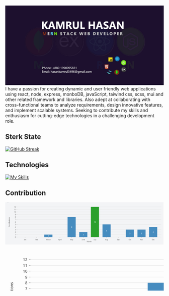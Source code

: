 [![An old rock in the desert](./assets/images/gitHubBanner.jpg "Shiprock, New Mexico by Beau Rogers")](https://www.linkedin.com/in/kamrulhasan-wd/)
I have a passion for creating dynamic and user friendly web applications using react, node, express, monboDB, javaScript, taiwind css, scss, mui and other related framework and libraries. Also adept at collaborating with cross-functional teams to analyze requirements, design innovative features, and implement scalable systems. Seeking to contribute my skills and enthusiasm for cutting-edge technologies in a challenging
development role.

## Sterk State

[![GitHub Streak](https://github-readme-streak-stats.herokuapp.com?user=kamrulhasan833&theme=radical&date_format=j%20M%5B%20Y%5D&card_width=1280)](https://git.io/streak-stats)

## Technologies

[![My Skills](https://skillicons.dev/icons?i=js,react,nodejs,express,mongodb,tailwind,firebase,bootstrap,html,css,figma,vscode)](https://skillicons.dev)

## Contribution

![An old rock in the desert](./assets/images/graph.png "Shiprock, New Mexico by Beau Rogers")

<div style="width: 100%; height: 100%;"><div style="position: relative;"><svg xmlns="http://www.w3.org/2000/svg" width="1143.328125" height="292" role="img" focusable="false"><rect width="1143.328125" height="292" fill="transparent"></rect><g transform="translate(80,30)"><g><line opacity="1" x1="0" x2="1063.328125" y1="222" y2="222" stroke="#dddddd" stroke-width="1"></line><line opacity="1" x1="0" x2="1063.328125" y1="204" y2="204" stroke="#dddddd" stroke-width="1"></line><line opacity="1" x1="0" x2="1063.328125" y1="185" y2="185" stroke="#dddddd" stroke-width="1"></line><line opacity="1" x1="0" x2="1063.328125" y1="167" y2="167" stroke="#dddddd" stroke-width="1"></line><line opacity="1" x1="0" x2="1063.328125" y1="148" y2="148" stroke="#dddddd" stroke-width="1"></line><line opacity="1" x1="0" x2="1063.328125" y1="129" y2="129" stroke="#dddddd" stroke-width="1"></line><line opacity="1" x1="0" x2="1063.328125" y1="111" y2="111" stroke="#dddddd" stroke-width="1"></line><line opacity="1" x1="0" x2="1063.328125" y1="92" y2="92" stroke="#dddddd" stroke-width="1"></line><line opacity="1" x1="0" x2="1063.328125" y1="74" y2="74" stroke="#dddddd" stroke-width="1"></line><line opacity="1" x1="0" x2="1063.328125" y1="56" y2="56" stroke="#dddddd" stroke-width="1"></line><line opacity="1" x1="0" x2="1063.328125" y1="37" y2="37" stroke="#dddddd" stroke-width="1"></line><line opacity="1" x1="0" x2="1063.328125" y1="19" y2="19" stroke="#dddddd" stroke-width="1"></line><line opacity="1" x1="0" x2="1063.328125" y1="0" y2="0" stroke="#dddddd" stroke-width="1"></line></g><g transform="translate(0,222)"><g transform="translate(59,0)" style="opacity: 1;"><line x1="0" x2="0" y1="0" y2="5" style="stroke: rgb(119, 119, 119); stroke-width: 1;"></line><text dominant-baseline="text-before-edge" text-anchor="middle" transform="translate(0,10) rotate(0)" style="font-family: &quot;Segoe UI&quot;; font-size: 12px; fill: rgb(51, 51, 51);">Jan</text></g><g transform="translate(145,0)" style="opacity: 1;"><line x1="0" x2="0" y1="0" y2="5" style="stroke: rgb(119, 119, 119); stroke-width: 1;"></line><text dominant-baseline="text-before-edge" text-anchor="middle" transform="translate(0,10) rotate(0)" style="font-family: &quot;Segoe UI&quot;; font-size: 12px; fill: rgb(51, 51, 51);">Feb</text></g><g transform="translate(231,0)" style="opacity: 1;"><line x1="0" x2="0" y1="0" y2="5" style="stroke: rgb(119, 119, 119); stroke-width: 1;"></line><text dominant-baseline="text-before-edge" text-anchor="middle" transform="translate(0,10) rotate(0)" style="font-family: &quot;Segoe UI&quot;; font-size: 12px; fill: rgb(51, 51, 51);">March</text></g><g transform="translate(317,0)" style="opacity: 1;"><line x1="0" x2="0" y1="0" y2="5" style="stroke: rgb(119, 119, 119); stroke-width: 1;"></line><text dominant-baseline="text-before-edge" text-anchor="middle" transform="translate(0,10) rotate(0)" style="font-family: &quot;Segoe UI&quot;; font-size: 12px; fill: rgb(51, 51, 51);">April</text></g><g transform="translate(403,0)" style="opacity: 1;"><line x1="0" x2="0" y1="0" y2="5" style="stroke: rgb(119, 119, 119); stroke-width: 1;"></line><text dominant-baseline="text-before-edge" text-anchor="middle" transform="translate(0,10) rotate(0)" style="font-family: &quot;Segoe UI&quot;; font-size: 12px; fill: rgb(51, 51, 51);">May</text></g><g transform="translate(489,0)" style="opacity: 1;"><line x1="0" x2="0" y1="0" y2="5" style="stroke: rgb(119, 119, 119); stroke-width: 1;"></line><text dominant-baseline="text-before-edge" text-anchor="middle" transform="translate(0,10) rotate(0)" style="font-family: &quot;Segoe UI&quot;; font-size: 12px; fill: rgb(51, 51, 51);">June</text></g><g transform="translate(575,0)" style="opacity: 1;"><line x1="0" x2="0" y1="0" y2="5" style="stroke: rgb(119, 119, 119); stroke-width: 1;"></line><text dominant-baseline="text-before-edge" text-anchor="middle" transform="translate(0,10) rotate(0)" style="font-family: &quot;Segoe UI&quot;; font-size: 12px; fill: rgb(51, 51, 51);">July</text></g><g transform="translate(661,0)" style="opacity: 1;"><line x1="0" x2="0" y1="0" y2="5" style="stroke: rgb(119, 119, 119); stroke-width: 1;"></line><text dominant-baseline="text-before-edge" text-anchor="middle" transform="translate(0,10) rotate(0)" style="font-family: &quot;Segoe UI&quot;; font-size: 12px; fill: rgb(51, 51, 51);">Aug</text></g><g transform="translate(747,0)" style="opacity: 1;"><line x1="0" x2="0" y1="0" y2="5" style="stroke: rgb(119, 119, 119); stroke-width: 1;"></line><text dominant-baseline="text-before-edge" text-anchor="middle" transform="translate(0,10) rotate(0)" style="font-family: &quot;Segoe UI&quot;; font-size: 12px; fill: rgb(51, 51, 51);">Sep</text></g><g transform="translate(833,0)" style="opacity: 1;"><line x1="0" x2="0" y1="0" y2="5" style="stroke: rgb(119, 119, 119); stroke-width: 1;"></line><text dominant-baseline="text-before-edge" text-anchor="middle" transform="translate(0,10) rotate(0)" style="font-family: &quot;Segoe UI&quot;; font-size: 12px; fill: rgb(51, 51, 51);">Oct</text></g><g transform="translate(919,0)" style="opacity: 1;"><line x1="0" x2="0" y1="0" y2="5" style="stroke: rgb(119, 119, 119); stroke-width: 1;"></line><text dominant-baseline="text-before-edge" text-anchor="middle" transform="translate(0,10) rotate(0)" style="font-family: &quot;Segoe UI&quot;; font-size: 12px; fill: rgb(51, 51, 51);">Nov</text></g><g transform="translate(1005,0)" style="opacity: 1;"><line x1="0" x2="0" y1="0" y2="5" style="stroke: rgb(119, 119, 119); stroke-width: 1;"></line><text dominant-baseline="text-before-edge" text-anchor="middle" transform="translate(0,10) rotate(0)" style="font-family: &quot;Segoe UI&quot;; font-size: 12px; fill: rgb(51, 51, 51);">Dec</text></g><line x1="0" x2="1063.328125" y1="0" y2="0" style="stroke: transparent; stroke-width: 1;"></line><text transform="translate(531.6640625, 32) rotate(0)" text-anchor="middle" style="dominant-baseline: central; font-size: 12px; font-family: &quot;Segoe UI&quot;; fill: rgb(51, 51, 51);">Month</text></g><g transform="translate(0,0)"><g transform="translate(0,222)" style="opacity: 1;"><line x1="0" x2="-5" y1="0" y2="0" style="stroke: rgb(119, 119, 119); stroke-width: 1;"></line><text dominant-baseline="central" text-anchor="end" transform="translate(-10,0) rotate(0)" style="font-family: &quot;Segoe UI&quot;; font-size: 12px; fill: rgb(51, 51, 51);">0</text></g><g transform="translate(0,204)" style="opacity: 1;"><line x1="0" x2="-5" y1="0" y2="0" style="stroke: rgb(119, 119, 119); stroke-width: 1;"></line><text dominant-baseline="central" text-anchor="end" transform="translate(-10,0) rotate(0)" style="font-family: &quot;Segoe UI&quot;; font-size: 12px; fill: rgb(51, 51, 51);">1</text></g><g transform="translate(0,185)" style="opacity: 1;"><line x1="0" x2="-5" y1="0" y2="0" style="stroke: rgb(119, 119, 119); stroke-width: 1;"></line><text dominant-baseline="central" text-anchor="end" transform="translate(-10,0) rotate(0)" style="font-family: &quot;Segoe UI&quot;; font-size: 12px; fill: rgb(51, 51, 51);">2</text></g><g transform="translate(0,167)" style="opacity: 1;"><line x1="0" x2="-5" y1="0" y2="0" style="stroke: rgb(119, 119, 119); stroke-width: 1;"></line><text dominant-baseline="central" text-anchor="end" transform="translate(-10,0) rotate(0)" style="font-family: &quot;Segoe UI&quot;; font-size: 12px; fill: rgb(51, 51, 51);">3</text></g><g transform="translate(0,148)" style="opacity: 1;"><line x1="0" x2="-5" y1="0" y2="0" style="stroke: rgb(119, 119, 119); stroke-width: 1;"></line><text dominant-baseline="central" text-anchor="end" transform="translate(-10,0) rotate(0)" style="font-family: &quot;Segoe UI&quot;; font-size: 12px; fill: rgb(51, 51, 51);">4</text></g><g transform="translate(0,129)" style="opacity: 1;"><line x1="0" x2="-5" y1="0" y2="0" style="stroke: rgb(119, 119, 119); stroke-width: 1;"></line><text dominant-baseline="central" text-anchor="end" transform="translate(-10,0) rotate(0)" style="font-family: &quot;Segoe UI&quot;; font-size: 12px; fill: rgb(51, 51, 51);">5</text></g><g transform="translate(0,111)" style="opacity: 1;"><line x1="0" x2="-5" y1="0" y2="0" style="stroke: rgb(119, 119, 119); stroke-width: 1;"></line><text dominant-baseline="central" text-anchor="end" transform="translate(-10,0) rotate(0)" style="font-family: &quot;Segoe UI&quot;; font-size: 12px; fill: rgb(51, 51, 51);">6</text></g><g transform="translate(0,92)" style="opacity: 1;"><line x1="0" x2="-5" y1="0" y2="0" style="stroke: rgb(119, 119, 119); stroke-width: 1;"></line><text dominant-baseline="central" text-anchor="end" transform="translate(-10,0) rotate(0)" style="font-family: &quot;Segoe UI&quot;; font-size: 12px; fill: rgb(51, 51, 51);">7</text></g><g transform="translate(0,74)" style="opacity: 1;"><line x1="0" x2="-5" y1="0" y2="0" style="stroke: rgb(119, 119, 119); stroke-width: 1;"></line><text dominant-baseline="central" text-anchor="end" transform="translate(-10,0) rotate(0)" style="font-family: &quot;Segoe UI&quot;; font-size: 12px; fill: rgb(51, 51, 51);">8</text></g><g transform="translate(0,56)" style="opacity: 1;"><line x1="0" x2="-5" y1="0" y2="0" style="stroke: rgb(119, 119, 119); stroke-width: 1;"></line><text dominant-baseline="central" text-anchor="end" transform="translate(-10,0) rotate(0)" style="font-family: &quot;Segoe UI&quot;; font-size: 12px; fill: rgb(51, 51, 51);">9</text></g><g transform="translate(0,37)" style="opacity: 1;"><line x1="0" x2="-5" y1="0" y2="0" style="stroke: rgb(119, 119, 119); stroke-width: 1;"></line><text dominant-baseline="central" text-anchor="end" transform="translate(-10,0) rotate(0)" style="font-family: &quot;Segoe UI&quot;; font-size: 12px; fill: rgb(51, 51, 51);">10</text></g><g transform="translate(0,19)" style="opacity: 1;"><line x1="0" x2="-5" y1="0" y2="0" style="stroke: rgb(119, 119, 119); stroke-width: 1;"></line><text dominant-baseline="central" text-anchor="end" transform="translate(-10,0) rotate(0)" style="font-family: &quot;Segoe UI&quot;; font-size: 12px; fill: rgb(51, 51, 51);">11</text></g><g transform="translate(0,0)" style="opacity: 1;"><line x1="0" x2="-5" y1="0" y2="0" style="stroke: rgb(119, 119, 119); stroke-width: 1;"></line><text dominant-baseline="central" text-anchor="end" transform="translate(-10,0) rotate(0)" style="font-family: &quot;Segoe UI&quot;; font-size: 12px; fill: rgb(51, 51, 51);">12</text></g><line x1="0" x2="0" y1="0" y2="222" style="stroke: transparent; stroke-width: 1;"></line><text transform="translate(-60, 111) rotate(-90)" text-anchor="middle" style="dominant-baseline: central; font-size: 12px; font-family: &quot;Segoe UI&quot;; fill: rgb(51, 51, 51);">Contributions</text></g><g transform="translate(29, 222)"><rect width="60" height="0" rx="0" ry="0" fill="#D62728" stroke-width="0" stroke="#D62728" focusable="false"></rect></g><g transform="translate(115, 222)"><rect width="60" height="0" rx="0" ry="0" fill="#D62728" stroke-width="0" stroke="#D62728" focusable="false"></rect></g><g transform="translate(201, 204)"><rect width="60" height="18" rx="0" ry="0" fill="#468CBF" stroke-width="0" stroke="#468CBF" focusable="false"></rect><text x="30" y="9" text-anchor="middle" dominant-baseline="central" fill-opacity="1" style="font-family: &quot;Segoe UI&quot;; font-size: 12px; fill: rgb(255, 255, 255); pointer-events: none;">1</text></g><g transform="translate(287, 222)"><rect width="60" height="0" rx="0" ry="0" fill="#D62728" stroke-width="0" stroke="#D62728" focusable="false"></rect></g><g transform="translate(373, 74)"><rect width="60" height="148" rx="0" ry="0" fill="#468CBF" stroke-width="0" stroke="#468CBF" focusable="false"></rect><text x="30" y="74" text-anchor="middle" dominant-baseline="central" fill-opacity="1" style="font-family: &quot;Segoe UI&quot;; font-size: 12px; fill: rgb(255, 255, 255); pointer-events: none;">8</text></g><g transform="translate(459, 185)"><rect width="60" height="37" rx="0" ry="0" fill="#468CBF" stroke-width="0" stroke="#468CBF" focusable="false"></rect><text x="30" y="18.5" text-anchor="middle" dominant-baseline="central" fill-opacity="1" style="font-family: &quot;Segoe UI&quot;; font-size: 12px; fill: rgb(255, 255, 255); pointer-events: none;">2</text></g><g transform="translate(545, 0)"><rect width="60" height="222" rx="0" ry="0" fill="#2BA02C" stroke-width="0" stroke="#2BA02C" focusable="false"></rect><text x="30" y="111" text-anchor="middle" dominant-baseline="central" fill-opacity="1" style="font-family: &quot;Segoe UI&quot;; font-size: 12px; fill: rgb(255, 255, 255); pointer-events: none;">12</text></g><g transform="translate(631, 129)"><rect width="60" height="93" rx="0" ry="0" fill="#468CBF" stroke-width="0" stroke="#468CBF" focusable="false"></rect><text x="30" y="46.5" text-anchor="middle" dominant-baseline="central" fill-opacity="1" style="font-family: &quot;Segoe UI&quot;; font-size: 12px; fill: rgb(255, 255, 255); pointer-events: none;">5</text></g><g transform="translate(717, 222)"><rect width="60" height="0" rx="0" ry="0" fill="#D62728" stroke-width="0" stroke="#D62728" focusable="false"></rect></g><g transform="translate(803, 167)"><rect width="60" height="55" rx="0" ry="0" fill="#468CBF" stroke-width="0" stroke="#468CBF" focusable="false"></rect><text x="30" y="27.5" text-anchor="middle" dominant-baseline="central" fill-opacity="1" style="font-family: &quot;Segoe UI&quot;; font-size: 12px; fill: rgb(255, 255, 255); pointer-events: none;">3</text></g><g transform="translate(889, 167)"><rect width="60" height="55" rx="0" ry="0" fill="#468CBF" stroke-width="0" stroke="#468CBF" focusable="false"></rect><text x="30" y="27.5" text-anchor="middle" dominant-baseline="central" fill-opacity="1" style="font-family: &quot;Segoe UI&quot;; font-size: 12px; fill: rgb(255, 255, 255); pointer-events: none;">3</text></g><g transform="translate(975, 148)"><rect width="60" height="74" rx="0" ry="0" fill="#468CBF" stroke-width="0" stroke="#468CBF" focusable="false"></rect><text x="30" y="37" text-anchor="middle" dominant-baseline="central" fill-opacity="1" style="font-family: &quot;Segoe UI&quot;; font-size: 12px; fill: rgb(255, 255, 255); pointer-events: none;">4</text></g></g></svg></div></div>
